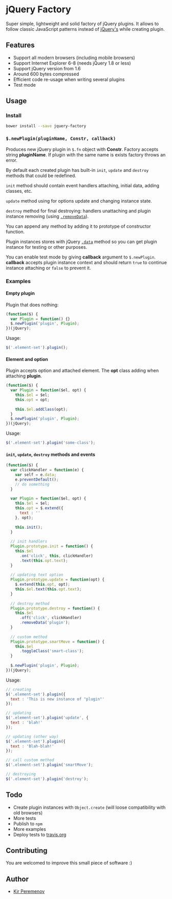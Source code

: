 # jQuery Factory

Super simple, lightweight and solid factory of jQuery plugins. It allows to follow classic JavaScript patterns instead of [jQuery's](https://learn.jquery.com/plugins/basic-plugin-creation/) while creating plugin.

## Features

- Support all modern browsers (including mobile browsers)
- Support Internet Explorer 6-8 (needs jQuery 1.8 or less)
- Support jQuery version from 1.6
- Around 600 bytes compressed
- Efficient code re-usage when writing several plugins
- Test mode

## Usage

### Install

```bash
bower install --save jquery-factory
```

### `$.newPlugin(pluginName, Constr, callback)`

Produces new jQuery plugin in `$.fn` object with **Constr**. Factory accepts string **pluginName**. If plugin with the same name is exists factory throws an error.

By default each created plugin has built-in `init`, `update` and `destroy` methods that could be redefined.

`init` method should contain event handlers attaching, initial data, adding classes, etc.

`update` method using for options update and changing instance state.

`destroy` method for final destroying: handlers unattaching and plugin instance removing (using [`.removeData`](http://api.jquery.com/removeData/)).

You can append any method by adding it to prototype of constructor function.

Plugin instances stores with jQuery [`.data`](http://api.jquery.com/data/) method so you can get plugin instance for testing or other purposes.

You can enable test mode by giving **callback** argument to `$.newPlugin`. **callback** accepts plugin instance context and should return `true` to continue instance attaching or `false` to prevent it.


### Examples

#### Empty plugin

Plugin that does nothing:

```javascript
(function($) {
  var Plugin = function() {}
  $.newPlugin('plugin', Plugin);
})(jQuery);
```
Usage:

```javascript
$('.element-set').plugin();
```

#### Element and option

Plugin accepts option and attached element. The **opt** class adding when attaching **plugin**.

```javascript
(function($) {
  var Plugin = function($el, opt) {
    this.$el = $el;
    this.opt = opt;
    
    this.$el.addClass(opt);
  }
  $.newPlugin('plugin', Plugin);
})(jQuery);
```

Usage:

```javascript
$('.element-set').plugin('some-class');

```

#### `init`, `update`, `destroy` methods and events

```javascript
(function($) {
  var clickHandler = function(e) {
    var self = e.data;
    e.preventDefault();
    // do something
  }
  
  var Plugin = function($el, opt) {
    this.$el = $el;
    this.opt = $.extend({
      text : ''
    }, opt);
    
    this.init();
  }
  
  // init handlers
  Plugin.prototype.init = function() {
    this.$el
      .on('click', this, clickHandler)
      .text(this.opt.text);
  }
  
  // updating text option
  Plugin.prototype.update = function(opt) {
    $.extend(this.opt, opt);
    this.$el.text(this.opt.text);
  }
  
  // destroy method
  Plugin.prototype.destroy = function() {
    this.$el
      .off('click', clickHandler)
      .removeData('plugin');
  }
  
  // custom method
  Plugin.prototype.smartMove = function() {
    this.$el
      .toggleClass('smart-class');
  }
  
  $.newPlugin('plugin', Plugin);
})(jQuery);
```

Usage:

```javascript
// creating
$('.element-set').plugin({
  text : 'This is new instance of "plugin"'
});

// updating
$('.element-set').plugin('update', {
  text : 'blah!'
});

// updating (other way)
$('.element-set').plugin({
  text : 'Blah-blah!'
});

// call custom method
$('.element-set').plugin('smartMove');

// destroying
$('.element-set').plugin('destroy');

```


## Todo

- Create plugin instances with `Object.create` (will loose compatibility with old browsers)
- More tests
- Publish to `npm`
- More examples
- Deploy tests to [travis.org](https://travis-ci.org)


## Contributing

You are welcomed to improve this small piece of software :)


## Author

- [Kir Peremenov](kirill@peremenov.ru)

